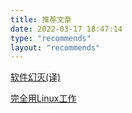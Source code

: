 ```yaml
---
title: 推荐文章
date: 2022-03-17 18:47:14
type: "recommends"
layout: "recommends"
---
```


[软件幻灭(译)](https://tonsky.me/blog/disenchantment/zh/)

[完全用Linux工作](https://dywang.csie.cyut.edu.tw/dywang/download/pdf/linux-wangyin.pdf)